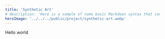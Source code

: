 ```yaml
---
title: 'Synthetic Art'
# description: 'Here is a sample of some basic Markdown syntax that can be used when writing Markdown content in Astro.'
heroImage: '../../../public/project/synthetic-art.webp'
---
```


Hello world